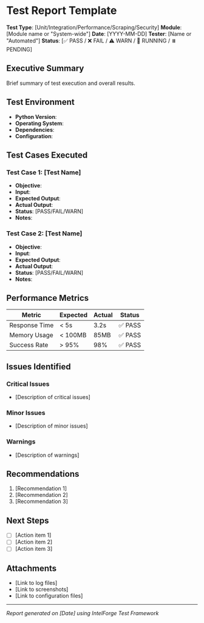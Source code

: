 # Test Report Template

**Test Type**: [Unit/Integration/Performance/Scraping/Security]
**Module**: [Module name or "System-wide"]
**Date**: [YYYY-MM-DD]
**Tester**: [Name or "Automated"]
**Status**: [✅ PASS / ❌ FAIL / ⚠️ WARN / 🔄 RUNNING / ⏸️ PENDING]

## Executive Summary

Brief summary of test execution and overall results.

## Test Environment

- **Python Version**:
- **Operating System**:
- **Dependencies**:
- **Configuration**:

## Test Cases Executed

### Test Case 1: [Test Name]
- **Objective**:
- **Input**:
- **Expected Output**:
- **Actual Output**:
- **Status**: [PASS/FAIL/WARN]
- **Notes**:

### Test Case 2: [Test Name]
- **Objective**:
- **Input**:
- **Expected Output**:
- **Actual Output**:
- **Status**: [PASS/FAIL/WARN]
- **Notes**:

## Performance Metrics

| Metric | Expected | Actual | Status |
|--------|----------|---------|---------|
| Response Time | < 5s | 3.2s | ✅ PASS |
| Memory Usage | < 100MB | 85MB | ✅ PASS |
| Success Rate | > 95% | 98% | ✅ PASS |

## Issues Identified

### Critical Issues
- [Description of critical issues]

### Minor Issues
- [Description of minor issues]

### Warnings
- [Description of warnings]

## Recommendations

1. [Recommendation 1]
2. [Recommendation 2]
3. [Recommendation 3]

## Next Steps

- [ ] [Action item 1]
- [ ] [Action item 2]
- [ ] [Action item 3]

## Attachments

- [Link to log files]
- [Link to screenshots]
- [Link to configuration files]

---
*Report generated on [Date] using IntelForge Test Framework*
